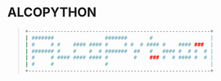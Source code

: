 # ALCOPYTHON

>```bash
>+---------------------------------------------------------+
>| #######                #######       #                  |
>| #     # #    #### #### #     # #  # #### #    #### ###  |
>| ####### #    #    #  # #######  ##   #   #### #  # #  # |
>| #     # #### #### #### #        #    ### #  # #### #  # |
>| #     #                #                                |
>+---------------------------------------------------------+
>```
